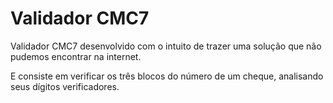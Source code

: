 Validador CMC7
==============

Validador CMC7 desenvolvido com o intuito de trazer uma solução que não pudemos encontrar na internet.

E consiste em verificar os três blocos do número de um cheque, analisando seus dígitos verificadores.
